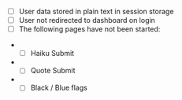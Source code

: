 - [ ] User data stored in plain text in session storage
- [ ] User not redirected to dashboard on login
- [ ] The following pages have not been started:
- - [ ] Haiku Submit
- - [ ] Quote Submit
- - [ ] Black / Blue flags